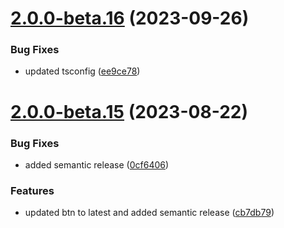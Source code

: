 # [2.0.0-beta.16](https://github.com/vue-interface/btn-activity/compare/v2.0.0-beta.15...v2.0.0-beta.16) (2023-09-26)


### Bug Fixes

* updated tsconfig ([ee9ce78](https://github.com/vue-interface/btn-activity/commit/ee9ce78456ddc7767d91cadf8d4b90d4408b7a90))

# [2.0.0-beta.15](https://github.com/vue-interface/btn-activity/compare/v2.0.0-beta.14...v2.0.0-beta.15) (2023-08-22)


### Bug Fixes

* added semantic release ([0cf6406](https://github.com/vue-interface/btn-activity/commit/0cf64069dd977de91e02ac50901c8bdce30257fb))


### Features

* updated btn to latest and added semantic release ([cb7db79](https://github.com/vue-interface/btn-activity/commit/cb7db795491a94e47d063dcb61fa7b6484c08960))

